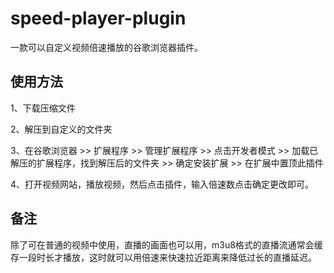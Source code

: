 # speed-player-plugin
一款可以自定义视频倍速播放的谷歌浏览器插件。

## 使用方法

1、下载压缩文件

2、解压到自定义的文件夹

3、在谷歌浏览器 >> 扩展程序 >> 管理扩展程序 >> 点击开发者模式  >> 加载已解压的扩展程序，找到解压后的文件夹 >> 确定安装扩展 >> 在扩展中置顶此插件

4、打开视频网站，播放视频，然后点击插件，输入倍速数点击确定更改即可。

## 备注

除了可在普通的视频中使用，直播的画面也可以用，m3u8格式的直播流通常会缓存一段时长才播放，这时就可以用倍速来快速拉近距离来降低过长的直播延迟。